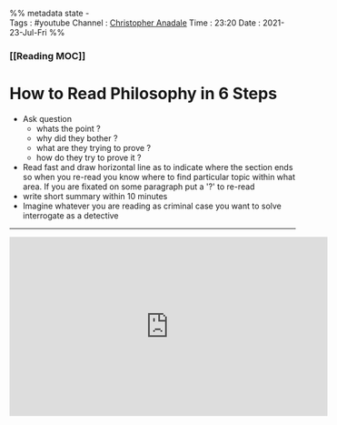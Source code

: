 

%% metadata 
state -  
Tags : #youtube 
Channel : [Christopher Anadale](https://www.youtube.com/channel/UCs0AoaVrWgR9-YCNz7pn_aw)
Time : 23:20
Date : 2021-23-Jul-Fri
%%
### [[Reading MOC]]

# How to Read Philosophy in 6 Steps





- Ask question
	- whats the point ?
	- why did they bother ?
	- what are they trying to prove ?
	- how do they try to prove it ?
- Read fast and draw horizontal line as to indicate where the section ends so when you re-read you know where to find particular topic within what area. If you are fixated on some paragraph put a '?' to re-read 
- write short summary within 10 minutes
- Imagine whatever you are reading as criminal case you want to solve interrogate as a detective

---
<iframe width="560" height="315" src="https://www.youtube.com/embed/1Gmqzqb4ETs" title="YouTube video player" frameborder="0" allow="accelerometer; autoplay; clipboard-write; encrypted-media; gyroscope; picture-in-picture" allowfullscreen></iframe>

